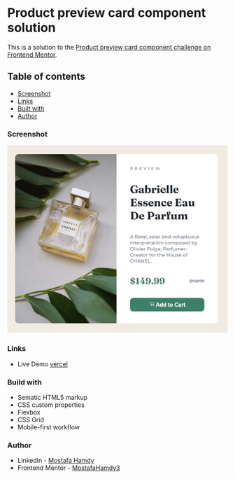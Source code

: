 # Product preview card component solution

This is a solution to the [Product preview card component challenge on Frontend Mentor](https://www.frontendmentor.io/challenges/product-preview-card-component-GO7UmttRfa).

## Table of contents

- [Screenshot](#screenshot)
- [Links](#links)
- [Built with](#built-with)
- [Author](#author)

### Screenshot

![](./images/MyScreenshot.png)

### Links

- Live Demo [vercel](https://product-preview-card-green.vercel.app/)

### Build with

- Sematic HTML5 markup
- CSS custom properties
- Flexbox
- CSS Grid
- Mobile-first workflow

### Author

- LinkedIn - [Mostafa Hamdy](https://www.linkedin.com/in/mostafa-hamdy-5b793b206/)
- Frontend Mentor - [MostafaHamdy3](https://www.frontendmentor.io/profile/MostafaHamdy3)
